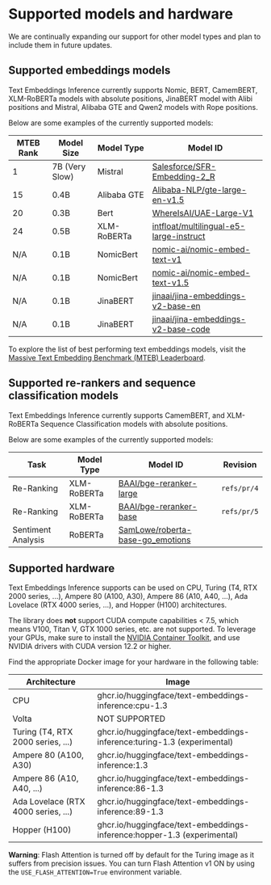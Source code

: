<!--Copyright 2023 The HuggingFace Team. All rights reserved.

Licensed under the Apache License, Version 2.0 (the "License"); you may not use this file except in compliance with
the License. You may obtain a copy of the License at

http://www.apache.org/licenses/LICENSE-2.0

Unless required by applicable law or agreed to in writing, software distributed under the License is distributed on
an "AS IS" BASIS, WITHOUT WARRANTIES OR CONDITIONS OF ANY KIND, either express or implied. See the License for the
specific language governing permissions and limitations under the License.

⚠️ Note that this file is in Markdown but contain specific syntax for our doc-builder (similar to MDX) that may not be
rendered properly in your Markdown viewer.

-->

# Supported models and hardware

We are continually expanding our support for other model types and plan to include them in future updates.

## Supported embeddings models

Text Embeddings Inference currently supports Nomic, BERT, CamemBERT, XLM-RoBERTa models with absolute positions, JinaBERT
model with Alibi positions and Mistral, Alibaba GTE and Qwen2 models with Rope positions.

Below are some examples of the currently supported models:

| MTEB Rank | Model Size     | Model Type  | Model ID                                                                                         |
|-----------|----------------|-------------|--------------------------------------------------------------------------------------------------|
| 1         | 7B (Very Slow) | Mistral     | [Salesforce/SFR-Embedding-2_R](https://hf.co/Salesforce/SFR-Embedding-2_R)                       |
| 15        | 0.4B           | Alibaba GTE | [Alibaba-NLP/gte-large-en-v1.5](Alibaba-NLP/gte-large-en-v1.5)                                   |
| 20        | 0.3B           | Bert        | [WhereIsAI/UAE-Large-V1](https://hf.co/WhereIsAI/UAE-Large-V1)                                   |
| 24        | 0.5B           | XLM-RoBERTa | [intfloat/multilingual-e5-large-instruct](https://hf.co/intfloat/multilingual-e5-large-instruct) |
| N/A       | 0.1B           | NomicBert   | [nomic-ai/nomic-embed-text-v1](https://hf.co/nomic-ai/nomic-embed-text-v1)                       |
| N/A       | 0.1B           | NomicBert   | [nomic-ai/nomic-embed-text-v1.5](https://hf.co/nomic-ai/nomic-embed-text-v1.5)                   |
| N/A       | 0.1B           | JinaBERT    | [jinaai/jina-embeddings-v2-base-en](https://hf.co/jinaai/jina-embeddings-v2-base-en)             |
| N/A       | 0.1B           | JinaBERT    | [jinaai/jina-embeddings-v2-base-code](https://hf.co/jinaai/jina-embeddings-v2-base-code)         |


To explore the list of best performing text embeddings models, visit the
[Massive Text Embedding Benchmark (MTEB) Leaderboard](https://huggingface.co/spaces/mteb/leaderboard).

## Supported re-rankers and sequence classification models

Text Embeddings Inference currently supports CamemBERT, and XLM-RoBERTa Sequence Classification models with absolute positions.

Below are some examples of the currently supported models:

| Task               | Model Type  | Model ID                                                                                    | Revision    |
|--------------------|-------------|---------------------------------------------------------------------------------------------|-------------|
| Re-Ranking         | XLM-RoBERTa | [BAAI/bge-reranker-large](https://huggingface.co/BAAI/bge-reranker-large)                   | `refs/pr/4` |
| Re-Ranking         | XLM-RoBERTa | [BAAI/bge-reranker-base](https://huggingface.co/BAAI/bge-reranker-base)                     | `refs/pr/5` |
| Sentiment Analysis | RoBERTa     | [SamLowe/roberta-base-go_emotions](https://huggingface.co/SamLowe/roberta-base-go_emotions) |             |

## Supported hardware

Text Embeddings Inference supports can be used on CPU, Turing (T4, RTX 2000 series, ...), Ampere 80 (A100, A30),
Ampere 86 (A10, A40, ...), Ada Lovelace (RTX 4000 series, ...), and Hopper (H100) architectures.

The library does **not** support CUDA compute capabilities < 7.5, which means V100, Titan V, GTX 1000 series, etc. are not supported.
To leverage your GPUs, make sure to install the
[NVIDIA Container Toolkit](https://docs.nvidia.com/datacenter/cloud-native/container-toolkit/install-guide.html), and use
NVIDIA drivers with CUDA version 12.2 or higher.

Find the appropriate Docker image for your hardware in the following table:

| Architecture                        | Image                                                                    |
|-------------------------------------|--------------------------------------------------------------------------|
| CPU                                 | ghcr.io/huggingface/text-embeddings-inference:cpu-1.3                    |
| Volta                               | NOT SUPPORTED                                                            |
| Turing (T4, RTX 2000 series, ...)   | ghcr.io/huggingface/text-embeddings-inference:turing-1.3 (experimental)  |
| Ampere 80 (A100, A30)               | ghcr.io/huggingface/text-embeddings-inference:1.3                        |
| Ampere 86 (A10, A40, ...)           | ghcr.io/huggingface/text-embeddings-inference:86-1.3                     |
| Ada Lovelace (RTX 4000 series, ...) | ghcr.io/huggingface/text-embeddings-inference:89-1.3                     |
| Hopper (H100)                       | ghcr.io/huggingface/text-embeddings-inference:hopper-1.3 (experimental)  |

**Warning**: Flash Attention is turned off by default for the Turing image as it suffers from precision issues.
You can turn Flash Attention v1 ON by using the `USE_FLASH_ATTENTION=True` environment variable.
